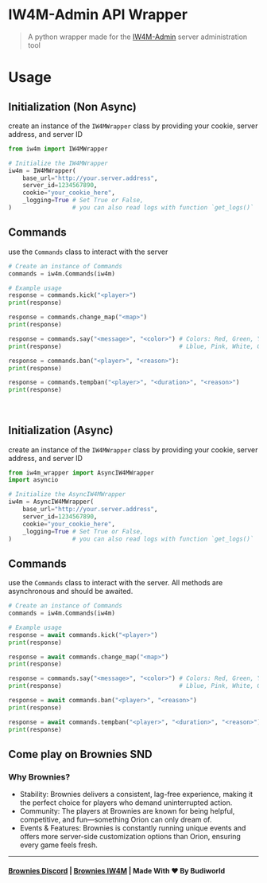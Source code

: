 # IW4M-Admin API Wrapper
> A python wrapper made for the [IW4M-Admin](https://github.com/RaidMax/IW4M-Admin) server administration tool


<h1>Usage</h1> 

## Initialization (Non Async)
create an instance of the `IW4MWrapper` class by providing your cookie, server address, and server ID

```python
from iw4m import IW4MWrapper

# Initialize the IW4MWrapper
iw4m = IW4MWrapper(
    base_url="http://your.server.address",
    server_id=1234567890,
    cookie="your_cookie_here",
    _logging=True # Set True or False, 
)                 # you can also read logs with function `get_logs()`
```

## Commands
use the `Commands` class to interact with the server

```python
# Create an instance of Commands
commands = iw4m.Commands(iw4m)

# Example usage
response = commands.kick("<player>") 
print(response)

response = commands.change_map("<map>")
print(response)

response = commands.say("<message>", "<color>") # Colors: Red, Green, Yellow Dblue,                                          
print(response)                                 # Lblue, Pink, White, Gray, Brown

response = commands.ban("<player>", "<reason>"):
print(response)

response = commands.tempban("<player>", "<duration>", "<reason>")
print(response)
```
<div style="padding-top:1rem"></div>
<div style="height: 0.1rem;">
</div>

## Initialization (Async)
create an instance of the `IW4MWrapper` class by providing your cookie, server address, and server ID

```python
from iw4m_wrapper import AsyncIW4MWrapper
import asyncio

# Initialize the AsyncIW4MWrapper
iw4m = AsyncIW4MWrapper(
    base_url="http://your.server.address",
    server_id=1234567890,
    cookie="your_cookie_here",
    _logging=True # Set True or False, 
)                 # you can also read logs with function `get_logs()`
```

## Commands
use the `Commands` class to interact with the server. All methods are asynchronous and should be awaited.

```python
# Create an instance of Commands
commands = iw4m.Commands(iw4m)

# Example usage
response = await commands.kick("<player>") 
print(response)

response = await commands.change_map("<map>")
print(response)

response = commands.say("<message>", "<color>") # Colors: Red, Green, Yellow Dblue,                                          
print(response)                                 # Lblue, Pink, White, Gray, Brown

response = await commands.ban("<player>", "<reason>")
print(response)

response = await commands.tempban("<player>", "<duration>", "<reason>")
print(response)
```

## Come play on Brownies SND
### Why Brownies?
- Stability: Brownies delivers a consistent, lag-free experience, making it the perfect choice for players who demand uninterrupted action.
- Community: The players at Brownies are known for being helpful, competitive, and fun—something Orion can only dream of.
- Events & Features: Brownies is constantly running unique events and offers more server-side customization options than Orion, ensuring every game feels fresh.

---
#### [Brownies Discord](https://discord.gg/FAHB3mwrVF) | [Brownies IW4M](http://141.11.196.83:1624/) | Made With ❤️ By Budiworld
